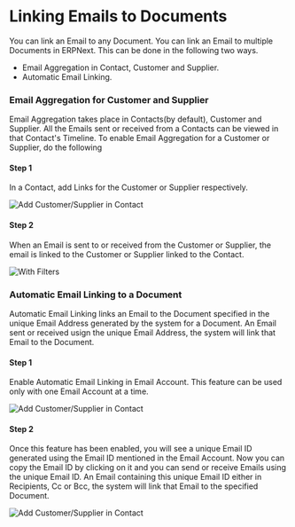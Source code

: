 <!-- add-breadcrumbs -->
# Linking Emails to Documents


You can link an Email to any Document. You can link an Email to multiple Documents in ERPNext. This can be done in the following two ways.

- Email Aggregation in Contact, Customer and Supplier.
- Automatic Email Linking.

### Email Aggregation for Customer and Supplier

Email Aggregation takes place in Contacts(by default), Customer and Supplier. All the Emails sent or received from a Contacts can be viewed in that Contact's Timeline. To enable Email Aggregation for a Customer or Supplier, do the following

#### Step 1

In a Contact, add Links for the Customer or Supplier respectively.

<img class="screenshot" alt="Add Customer/Supplier in Contact" src="{{docs_base_url}}/assets/img/setup/email/contact-link.png">

#### Step 2

When an Email is sent to or received from the Customer or Supplier, the email is linked to the Customer or Supplier linked to the  Contact.

<img class="screenshot" alt="With Filters" src="{{docs_base_url}}/assets/img/setup/email/email_aggregation.gif">

### Automatic Email Linking to a Document

Automatic Email Linking links an Email to the Document specified in the unique Email Address generated by the system for a Document. An Email sent or received usign the unique Email Address, the system will link that Email to the Document.

#### Step 1

Enable Automatic Email Linking in Email Account. This feature can be used only with one Email Account at a time.

<img class="screenshot" alt="Add Customer/Supplier in Contact" src="{{docs_base_url}}/assets/img/setup/email/enable_email_link.png">

#### Step 2

Once this feature has been enabled, you will see a unique Email ID generated using the Email ID mentioned in the Email Account.
Now you can copy the Email ID by clicking on it and you can send or receive Emails using the unique Email ID. An Email containing this unique Email ID either in Recipients, Cc or Bcc, the system will link that Email to the specified Document.

<img class="screenshot" alt="Add Customer/Supplier in Contact" src="{{docs_base_url}}/assets/img/setup/email/email_link.gif">